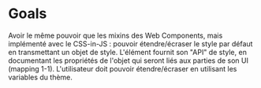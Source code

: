 # Goals
Avoir le même pouvoir que les mixins des Web Components, mais implémenté avec le CSS-in-JS : pouvoir étendre/écraser le style par défaut en transmettant un objet de style. L'élément fournit son "API" de style, en documentant les propriétés de l'objet qui seront liés aux parties de son UI (mapping 1-1). L'utilisateur doit pouvoir étendre/écraser en utilisant les variables du thème.